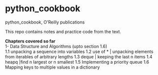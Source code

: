 # python_cookbook
python_cookbook, O'Reilly publications


This repo contains notes and practice code from the text. <br> 

**Chapters covered so far** <br>
1- Data Structure and Algorithms (upto section 1.6) <br> 
    1.1 unpacking a sequence into variables
    1.2 use of * | unpacking elements from iterables of arbitrary lengths 
    1.3 deque | keeping the last n items 
    1.4 heapq |find n largest or n smallest 
    1.5 Implementing a priority queue
    1.6 Mapping keys to multiple values in a dictionary
